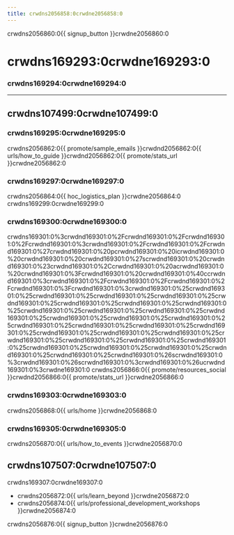 ```yaml
---
title: crwdns2056858:0crwdne2056858:0
---
```


crwdns2056860:0{{ signup_button }}crwdne2056860:0

# crwdns169293:0crwdne169293:0

### crwdns169294:0crwdne169294:0

* * *

## crwdns107499:0crwdne107499:0

### crwdns169295:0crwdne169295:0

crwdns2056862:0{{ promote/sample_emails }}crwdnd2056862:0{{ urls/how_to_guide }}crwdnd2056862:0{{ promote/stats_url }}crwdne2056862:0 <br />

### crwdns169297:0crwdne169297:0

crwdns2056864:0{{ hoc_logistics_plan }}crwdne2056864:0 crwdns169299:0crwdne169299:0

### crwdns169300:0crwdne169300:0

crwdns169301:0%3crwdnd169301:0%2Fcrwdnd169301:0%2Fcrwdnd169301:0%2Fcrwdnd169301:0%3crwdnd169301:0%2Fcrwdnd169301:0%2Fcrwdnd169301:0%27crwdnd169301:0%20pcrwdnd169301:0%20icrwdnd169301:0%20crwdnd169301:0%20crwdnd169301:0%27scrwdnd169301:0%20crwdnd169301:0%23crwdnd169301:0%2Ccrwdnd169301:0%20acrwdnd169301:0%20crwdnd169301:0%3Fcrwdnd169301:0%20crwdnd169301:0%40ccrwdnd169301:0%3crwdnd169301:0%2Fcrwdnd169301:0%2Fcrwdnd169301:0%2Fcrwdnd169301:0%3Fcrwdnd169301:0%3crwdnd169301:0%25crwdnd169301:0%25crwdnd169301:0%25crwdnd169301:0%25crwdnd169301:0%25crwdnd169301:0%25crwdnd169301:0%25crwdnd169301:0%25crwdnd169301:0%25crwdnd169301:0%25crwdnd169301:0%25crwdnd169301:0%25crwdnd169301:0%25crwdnd169301:0%25crwdnd169301:0%25crwdnd169301:0%25crwdnd169301:0%25crwdnd169301:0%25crwdnd169301:0%25crwdnd169301:0%25crwdnd169301:0%25crwdnd169301:0%25crwdnd169301:0%25crwdnd169301:0%25crwdnd169301:0%25crwdnd169301:0%25crwdnd169301:0%25crwdnd169301:0%25crwdnd169301:0%25crwdnd169301:0%25crwdnd169301:0%25crwdnd169301:0%25crwdnd169301:0%26scrwdnd169301:0%3crwdnd169301:0%26scrwdnd169301:0%3crwdnd169301:0%26ucrwdnd169301:0%3crwdne169301:0 crwdns2056866:0{{ promote/resources_social }}crwdnd2056866:0{{ promote/stats_url }}crwdne2056866:0

### crwdns169303:0crwdne169303:0

crwdns2056868:0{{ urls/home }}crwdne2056868:0

### crwdns169305:0crwdne169305:0

crwdns2056870:0{{ urls/how_to_events }}crwdne2056870:0

## crwdns107507:0crwdne107507:0

crwdns169307:0crwdne169307:0

- crwdns2056872:0{{ urls/learn_beyond }}crwdne2056872:0
- crwdns2056874:0{{ urls/professional_development_workshops }}crwdne2056874:0

crwdns2056876:0{{ signup_button }}crwdne2056876:0